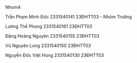 Nhom4


Trần Phạm Minh Đức	2331540141	23ĐHTT03 - Nhóm Trưởng

Lương Thế Phong	2331540161	23ĐHTT03

Đặng Hoàng Nguyên	2331540155	23ĐHTT03

Vũ Nguyên Long	2331540150	23ĐHTT03

Nguyễn Đức Việt Hùng	2331540130	23ĐHTT03


